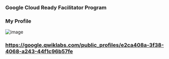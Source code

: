 ### Google Cloud Ready Facilitator Program


### My Profile

![image](https://user-images.githubusercontent.com/62868878/121353919-ff6d1080-c94b-11eb-86f8-5c0028246401.png)

### https://google.qwiklabs.com/public_profiles/e2ca408a-3f38-4068-a243-44f1c96b57fe
